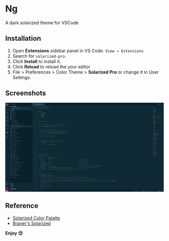 # Ng

A dark solarized theme for VSCode

## Installation

1. Open **Extensions** sidebar panel in VS Code. `View → Extensions`
2. Search for `solarized-pro`.
3. Click **Install** to install it.
4. Click **Reload** to reload the your editor
5. File > Preferences > Color Theme > **Solarized Pro** or change it in User Settings.

## Screenshots

![Preview](https://raw.githubusercontent.com/noble-gase/ar/master/screenshots/preview.png)

## Reference

- [Solarized Color Palatte](http://ethanschoonover.com/solarized)
- [Braver's Solarized](https://github.com/braver/vscode-solarized)

**Enjoy 😊**

